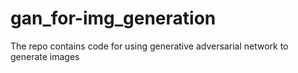 # gan_for-img_generation
The repo contains code for using generative adversarial network to generate images
